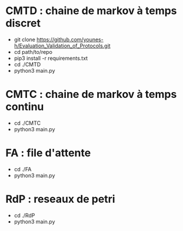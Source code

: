 # CMTD : chaine de markov à temps discret

* git clone https://github.com/younes-h/Evaluation_Validation_of_Protocols.git
* cd path/to/repo
* pip3 install -r requirements.txt
* cd ./CMTD
* python3 main.py

# CMTC : chaine de markov à temps continu
* cd ./CMTC
* python3 main.py

# FA : file d'attente
* cd ./FA
* python3 main.py

# RdP : reseaux de petri
* cd ./RdP
* python3 main.py
